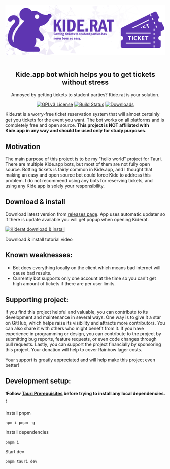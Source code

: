 <img src="readme.png" alt="Kide.rat logo">
<br />
<br />

<div align="center">
  
## Kide.app bot which helps you to get tickets without stress

Annoyed by getting tickets to student parties? Kide.rat is your solution.

[![GPLv3 License](https://img.shields.io/badge/License-GPL%20v3-black.svg?style=flat&colorA=5e35b1&colorB=5e35b1)](https://opensource.org/licenses/)
[![Build Status](https://img.shields.io/github/actions/workflow/status/kasperip/kiderat-desktop/build.yml?branch=master&style=flat&colorA=5e35b1&colorB=5e35b1)](https://github.com/KasperiP/kiderat-desktop/actions?query=workflow=build)
[![Downloads](https://img.shields.io/github/downloads/kasperip/kiderat-desktop/total?style=flat&colorA=5e35b1&colorB=5e35b1)](https://github.com/KasperiP/kiderat-desktop/releases/latest)

</div>
  
Kide.rat is a worry-free ticket reservation system that will almost certainly get you tickets for the event you want. The bot works on all platforms and is completely free and open source. **This project is NOT affiliated with Kide.app in any way and should be used only for study purposes**.

## Motivation
The main purpose of this project is to be my "hello world" project for Tauri. There are multiple Kide.app bots, but most of them are not fully open source. Botting tickets is fairly common in Kide.app, and I thought that making an easy and open source bot could force Kide to address this problem. I do not recommend using any bots for reserving tickets, and using any Kide.app is solely your responsibility.

## Download & install
Download latest version from [releases page](https://github.com/KasperiP/kiderat-desktop/releases/latest). App uses automatic updater so if there is update available you will get popup when opening Kiderat. 

[![Kiderat download & install](https://imgur.com/tnf0Qpt.png)](https://www.youtube.com/watch?v=BLe9S5BbjZ8 "How to install Kide.rat")
<div align="left">Download & install tutorial video</div>

## Known weaknesses:
- Bot does everything locally on the client which means bad internet will cause bad results.
- Currently bot supports only one account at the time so you can't get high amount of tickets if there are per user limits. 

## Supporting project:
If you find this project helpful and valuable, you can contribute to its development and maintenance in several ways. One way is to give it a star on GitHub, which helps raise its visibility and attracts more contributors. You can also share it with others who might benefit from it. If you have experience in programming or design, you can contribute to the project by submitting bug reports, feature requests, or even code changes through pull requests. Lastly, you can support the project financially by sponsoring this project. Your donation will help to cover Rainbow lager costs.  

Your support is greatly appreciated and will help make this project even better!

## Development setup:

❗**Follow [Tauri Prerequisites](https://tauri.app/v1/guides/getting-started/prerequisites) before trying to install any local dependencies.** ❗

Install pnpm

```
npm i pnpm -g
```

Install dependencies

```
pnpm i
```

Start dev 

```
pnpm tauri dev
```
